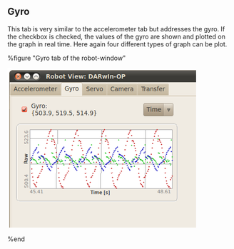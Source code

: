 ## Gyro

This tab is very similar to the accelerometer tab but addresses the gyro. If the
checkbox is checked, the values of the gyro are shown and plotted on the graph
in real time. Here again four different types of graph can be plot.

%figure "Gyro tab of the robot-window"

![window_gyro.png](images/window_gyro.png)

%end
